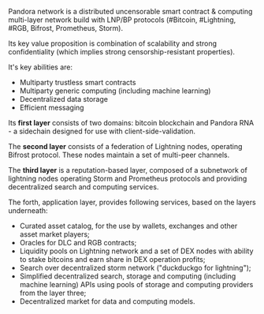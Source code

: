 Pandora network is a distributed uncensorable smart contract & computing multi-layer network build with LNP/BP protocols (#Bitcoin, #Lightning, #RGB, Bifrost, Prometheus, Storm).

Its key value proposition is combination of scalability and strong confidentiality (which implies strong censorship-resistant properties).

It's key abilities are:
- Multiparty trustless smart contracts
- Multiparty generic computing (including machine learning)
- Decentralized data storage
- Efficient messaging

Its **first layer** consists of two domains: bitcoin blockchain and Pandora RNA - a sidechain designed for use with client-side-validation.

The **second layer** consists of a federation of Lightning nodes, operating Bifrost protocol. These nodes maintain a set of multi-peer channels.

The **third layer** is a reputation-based layer, composed of a subnetwork of lightning nodes operating Storm and Prometheus protocols and providing decentralized search and computing services.

The forth, application layer, provides following services, based on the layers underneath:
- Curated asset catalog, for the use by wallets, exchanges and other asset market players;
- Oracles for DLC and RGB contracts;
- Liquidity pools on Lightning network and a set of DEX nodes with ability to stake bitcoins and earn share in DEX operation profits;
- Search over decentralized storm network ("duckduckgo for lightning");
- Simplified decentralized search, storage and computing (including machine learning) APIs using pools of storage and computing providers from the layer three;
- Decentralized market for data and computing models.
